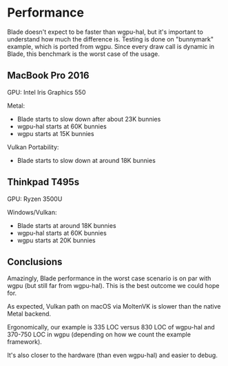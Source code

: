 # Performance

Blade doesn't expect to be faster than wgpu-hal, but it's important to understand how much the difference is. Testing is done on "bunnymark" example, which is ported from wgpu. Since every draw call is dynamic in Blade, this benchmark is the worst case of the usage.

## MacBook Pro 2016

GPU: Intel Iris Graphics 550

Metal:
  - Blade starts to slow down after about 23K bunnies
  - wgpu-hal starts at 60K bunnies
  - wgpu starts at 15K bunnies

Vulkan Portability:
  - Blade starts to slow down at around 18K bunnies

## Thinkpad T495s

GPU: Ryzen 3500U

Windows/Vulkan:
  - Blade starts at around 18K bunnies
  - wgpu-hal starts at 60K bunnies
  - wgpu starts at 20K bunnies

## Conclusions

Amazingly, Blade performance in the worst case scenario is on par with wgpu (but still far from wgpu-hal). This is the best outcome we could hope for.

As expected, Vulkan path on macOS via MoltenVK is slower than the native Metal backend.

Ergonomically, our example is 335 LOC versus 830 LOC of wgpu-hal and 370-750 LOC in wgpu (depending on how we count the example framework).

It's also closer to the hardware (than even wgpu-hal) and easier to debug.
